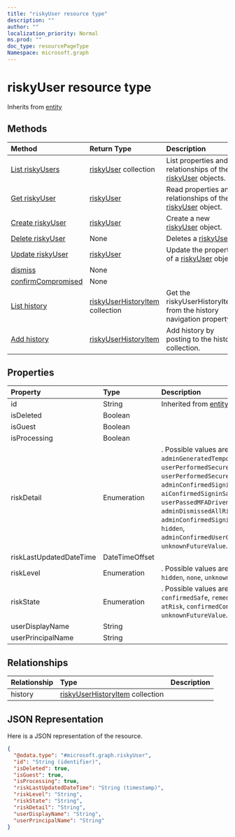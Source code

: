 ```yaml
---
title: "riskyUser resource type"
description: ""
author: ""
localization_priority: Normal
ms.prod: ""
doc_type: resourcePageType
Namespace: microsoft.graph
---
```



# riskyUser resource type




Inherits from [entity](../resources/entity.md)

## Methods
|Method|Return Type|Description|
|:---|:---|:---|
|[List riskyUsers](../api/riskyuser-list.md)|[riskyUser](../resources/riskyUser.md) collection|List properties and relationships of the [riskyUser](../resources/riskyuser.md) objects.|
|[Get riskyUser](../api/riskyuser-get.md)|[riskyUser](../resources/riskyUser.md)|Read properties and relationships of the [riskyUser](../resources/riskyuser.md) object.|
|[Create riskyUser](../api/riskyuser-post-riskyusers.md)|[riskyUser](../resources/riskyUser.md)|Create a new [riskyUser](../resources/riskyuser.md) object.|
|[Delete riskyUser](../api/riskyuser-delete.md)|None|Deletes a [riskyUser](../resources/riskyuser.md).|
|[Update riskyUser](../api/riskyuser-update.md)|[riskyUser](../resources/riskyUser.md)|Update the properties of a [riskyUser](../resources/riskyuser.md) object.|
|[dismiss](../api/riskyuser-dismiss.md)|None||
|[confirmCompromised](../api/riskyuser-confirmcompromised.md)|None||
|[List history](../api/riskyuser-list-history.md)|[riskyUserHistoryItem](../resources/riskyUserHistoryItem.md) collection|Get the riskyUserHistoryItems from the history navigation property.|
|[Add history](../api/riskyuser-post-history.md)|[riskyUserHistoryItem](../resources/riskyUserHistoryItem.md)|Add history by posting to the history collection.|

## Properties
|Property|Type|Description|
|:---|:---|:---|
|id|String| Inherited from [entity](../resources/entity.md)|
|isDeleted|Boolean||
|isGuest|Boolean||
|isProcessing|Boolean||
|riskDetail|Enumeration|. Possible values are: `none`, `adminGeneratedTemporaryPassword`, `userPerformedSecuredPasswordChange`, `userPerformedSecuredPasswordReset`, `adminConfirmedSigninSafe`, `aiConfirmedSigninSafe`, `userPassedMFADrivenByRiskBasedPolicy`, `adminDismissedAllRiskForUser`, `adminConfirmedSigninCompromised`, `hidden`, `adminConfirmedUserCompromised`, `unknownFutureValue`.|
|riskLastUpdatedDateTime|DateTimeOffset||
|riskLevel|Enumeration|. Possible values are: `low`, `medium`, `high`, `hidden`, `none`, `unknownFutureValue`.|
|riskState|Enumeration|. Possible values are: `none`, `confirmedSafe`, `remediated`, `dismissed`, `atRisk`, `confirmedCompromised`, `unknownFutureValue`.|
|userDisplayName|String||
|userPrincipalName|String||

## Relationships
|Relationship|Type|Description|
|:---|:---|:---|
|history|[riskyUserHistoryItem](../resources/riskyUserHistoryItem.md) collection||

## JSON Representation
Here is a JSON representation of the resource.
<!-- {
  "blockType": "resource",
  "keyProperty": "id",
  "@odata.type": "microsoft.graph.riskyUser",
  "baseType": "microsoft.graph.entity",
  "openType": false
}
-->
``` json
{
  "@odata.type": "#microsoft.graph.riskyUser",
  "id": "String (identifier)",
  "isDeleted": true,
  "isGuest": true,
  "isProcessing": true,
  "riskLastUpdatedDateTime": "String (timestamp)",
  "riskLevel": "String",
  "riskState": "String",
  "riskDetail": "String",
  "userDisplayName": "String",
  "userPrincipalName": "String"
}
```

